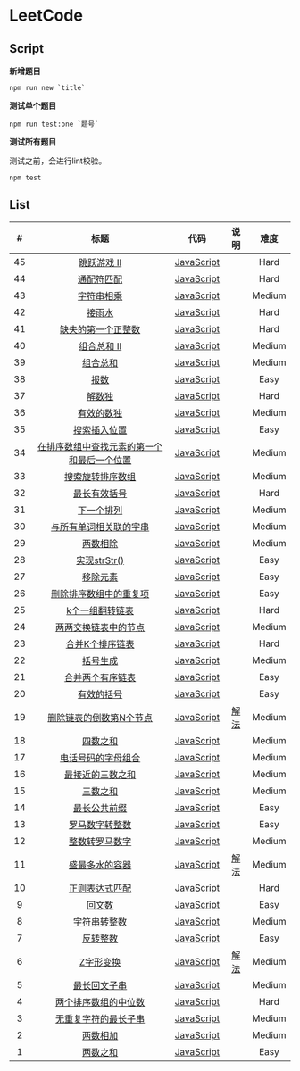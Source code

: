# LeetCode

## Script

**新增题目**

```
npm run new `title`
```

**测试单个题目**

```
npm run test:one `题号`
```


**测试所有题目**

测试之前，会进行lint校验。

```
npm test
```

## List

| # | 标题 | 代码 | 说明 | 难度 |
|:---:|:---:|:---:|:---:|:---:|
| 45 | [跳跃游戏 II](https://leetcode-cn.com/problems/jump-game-ii/) | [JavaScript](https://github.com/Shenfq/leetcode/blob/master/problems/045-jump-game-ii/index.js) |  | Hard |
| 44 | [通配符匹配](https://leetcode-cn.com/problems/wildcard-matching/) | [JavaScript](https://github.com/Shenfq/leetcode/blob/master/problems/044-wildcard-matching/index.js) |  | Hard |
| 43 | [字符串相乘](https://leetcode-cn.com/problems/multiply-strings/) | [JavaScript](https://github.com/Shenfq/leetcode/blob/master/problems/043-multiply-strings/index.js) |  | Medium |
| 42 | [接雨水](https://leetcode-cn.com/problems/trapping-rain-water/) | [JavaScript](https://github.com/Shenfq/leetcode/blob/master/problems/042-trapping-rain-water/index.js) |  | Hard |
| 41 | [缺失的第一个正整数](https://leetcode-cn.com/problems/first-missing-positive/) | [JavaScript](https://github.com/Shenfq/leetcode/blob/master/problems/041-first-missing-positive/index.js) |  | Hard |
| 40 | [组合总和 II](https://leetcode-cn.com/problems/combination-sum-ii/) | [JavaScript](https://github.com/Shenfq/leetcode/blob/master/problems/040-combination-sum-ii/index.js) |  | Medium |
| 39 | [组合总和](https://leetcode-cn.com/problems/combination-sum/) | [JavaScript](https://github.com/Shenfq/leetcode/blob/master/problems/039-combination-sum/index.js) |  | Medium |
| 38 | [报数](https://leetcode-cn.com/problems/count-and-say/) | [JavaScript](https://github.com/Shenfq/leetcode/blob/master/problems/038-count-and-say/index.js) |  | Easy |
| 37 | [解数独](https://leetcode-cn.com/problems/sudoku-solver/) | [JavaScript](https://github.com/Shenfq/leetcode/blob/master/problems/037-sudoku-solver/index.js) |  | Hard |
| 36 | [有效的数独](https://leetcode-cn.com/problems/valid-sudoku/) | [JavaScript](https://github.com/Shenfq/leetcode/blob/master/problems/036-valid-sudoku/index.js) |  | Medium |
| 35 | [搜索插入位置](https://leetcode-cn.com/problems/search-insert-position/) | [JavaScript](https://github.com/Shenfq/leetcode/blob/master/problems/035-search-insert-position/index.js) |  | Easy |
| 34 | [在排序数组中查找元素的第一个和最后一个位置](https://leetcode-cn.com/problems/find-first-and-last-position-of-element-in-sorted-array/) | [JavaScript](https://github.com/Shenfq/leetcode/blob/master/problems/034-find-first-and-last-position-of-element-in-sorted-array/index.js) |  | Medium |
| 33 | [搜索旋转排序数组](https://leetcode-cn.com/problems/search-in-rotated-sorted-array/) | [JavaScript](https://github.com/Shenfq/leetcode/blob/master/problems/033-search-in-rotated-sorted-array/index.js) |  | Medium |
| 32 | [最长有效括号](https://leetcode-cn.com/problems/longest-valid-parentheses/) | [JavaScript](https://github.com/Shenfq/leetcode/blob/master/problems/032-longest-valid-parentheses/index.js) |  | Hard |
| 31 | [下一个排列](https://leetcode-cn.com/problems/next-permutation/) | [JavaScript](https://github.com/Shenfq/leetcode/blob/master/problems/031-next-permutation/index.js) |  | Medium |
| 30 | [与所有单词相关联的字串](https://leetcode-cn.com/problems/substring-with-concatenation-of-all-words/) | [JavaScript](https://github.com/Shenfq/leetcode/blob/master/problems/030-substring-with-concatenation-of-all-words/index.js) |  | Medium |
| 29 | [两数相除](https://leetcode-cn.com/problems/divide-two-integers/) | [JavaScript](https://github.com/Shenfq/leetcode/blob/master/problems/029-divide-two-integers/index.js) |  | Medium |
| 28 | [实现strStr()](https://leetcode-cn.com/problems/implement-strstr/) | [JavaScript](https://github.com/Shenfq/leetcode/blob/master/problems/028-implement-strstr/index.js) |  | Easy |
| 27 | [移除元素](https://leetcode-cn.com/problems/remove-element/) | [JavaScript](https://github.com/Shenfq/leetcode/blob/master/problems/027-remove-element/index.js) |  | Easy |
| 26 | [删除排序数组中的重复项](https://leetcode-cn.com/problems/remove-duplicates-from-sorted-array/) | [JavaScript](https://github.com/Shenfq/leetcode/blob/master/problems/026-remove-duplicates-from-sorted-array/index.js) |  | Easy |
| 25 | [k个一组翻转链表](https://leetcode-cn.com/problems/reverse-nodes-in-k-group/) | [JavaScript](https://github.com/Shenfq/leetcode/blob/master/problems/025-reverse-nodes-in-k-group/index.js) |  | Hard |
| 24 | [两两交换链表中的节点](https://leetcode-cn.com/problems/reverse-nodes-in-k-group/) | [JavaScript](https://github.com/Shenfq/leetcode/blob/master/problems/024-reverse-nodes-in-k-group/index.js) |  | Medium |
| 23 | [合并K个排序链表](https://leetcode-cn.com/problems/merge-k-sorted-lists/) | [JavaScript](https://github.com/Shenfq/leetcode/blob/master/problems/023-merge-k-sorted-lists/index.js) |  | Hard |
| 22 | [括号生成](https://leetcode-cn.com/problems/generate-parentheses/) | [JavaScript](https://github.com/Shenfq/leetcode/blob/master/problems/022-generate-parentheses/index.js) |  | Medium |
| 21 | [合并两个有序链表](https://leetcode-cn.com/problems/merge-two-sorted-lists/) | [JavaScript](https://github.com/Shenfq/leetcode/blob/master/problems/021-merge-two-sorted-lists/index.js) |  | Easy |
| 20 | [有效的括号](https://leetcode-cn.com/problems/valid-parentheses/) | [JavaScript](https://github.com/Shenfq/leetcode/blob/master/problems/020-valid-parentheses/index.js) |  | Easy |
| 19 | [删除链表的倒数第N个节点](https://leetcode-cn.com/problems/remove-nth-node-from-end-of-list/) | [JavaScript](https://github.com/Shenfq/leetcode/blob/master/problems/019-remove-nth-node-from-end-of-list/index.js) | [解法](https://github.com/Shenfq/leetcode/blob/master/problems/019-remove-nth-node-from-end-of-list/README.md)  | Medium |
| 18 | [四数之和](https://leetcode-cn.com/problems/4sum/) | [JavaScript](https://github.com/Shenfq/leetcode/blob/master/problems/018-4sum/index.js) |  | Medium |
| 17 | [电话号码的字母组合](https://leetcode-cn.com/problems/letter-combinations-of-a-phone-number/) | [JavaScript](https://github.com/Shenfq/leetcode/blob/master/problems/017-letter-combinations-of-a-phone-number/index.js) |  | Medium |
| 16 | [最接近的三数之和](https://leetcode-cn.com/problems/3sum-closest/) | [JavaScript](https://github.com/Shenfq/leetcode/blob/master/problems/016-3sum-closest/index.js) |  | Medium |
| 15 | [三数之和](https://leetcode-cn.com/problems/3sum/) | [JavaScript](https://github.com/Shenfq/leetcode/blob/master/problems/015-3sum/index.js) |  | Medium |
| 14 | [最长公共前缀](https://leetcode-cn.com/problems/longest-common-prefix/) | [JavaScript](https://github.com/Shenfq/leetcode/blob/master/problems/014-longest-common-prefix/index.js) |  | Easy |
| 13 | [罗马数字转整数](https://leetcode-cn.com/problems/roman-to-integer/) | [JavaScript](https://github.com/Shenfq/leetcode/blob/master/problems/013-roman-to-integer/index.js) |  | Easy |
| 12 | [整数转罗马数字](https://leetcode-cn.com/problems/integer-to-roman/) | [JavaScript](https://github.com/Shenfq/leetcode/blob/master/problems/012-integer-to-roman/index.js) |  | Medium |
| 11 | [盛最多水的容器](https://leetcode-cn.com/problems/container-with-most-water/) | [JavaScript](https://github.com/Shenfq/leetcode/blob/master/problems/011-container-with-most-water/index.js) | [解法](https://github.com/Shenfq/leetcode/blob/master/problems/011-container-with-most-water/README.md)  | Medium |
| 10 | [正则表达式匹配](https://leetcode-cn.com/problems/regular-expression-matching/) | [JavaScript](https://github.com/Shenfq/leetcode/blob/master/problems/010-regular-expression-matching/index.js) | | Hard |
| 9 | [回文数](https://leetcode-cn.com/problems/palindrome-number/) | [JavaScript](https://github.com/Shenfq/leetcode/blob/master/problems/009-palindrome-number/index.js) | | Easy |
| 8 | [字符串转整数](https://leetcode-cn.com/problems/string-to-integer-atoi/) | [JavaScript](https://github.com/Shenfq/leetcode/blob/master/problems/008-string-to-integer-atoi/index.js) | | Medium |
| 7 | [反转整数](https://leetcode-cn.com/problems/reverse-integer/) | [JavaScript](https://github.com/Shenfq/leetcode/blob/master/problems/007-reverse-integer/index.js) | | Easy |
| 6 | [Z字形变换](https://leetcode-cn.com/problems/zigzag-conversion/) | [JavaScript](https://github.com/Shenfq/leetcode/blob/master/problems/006-zigzag-conversion/index.js) | [解法](https://github.com/Shenfq/leetcode/blob/master/problems/006-zigzag-conversion/README.md) | Medium |
| 5 | [最长回文子串](https://leetcode-cn.com/problems/longest-palindromic-substring/) | [JavaScript](https://github.com/Shenfq/leetcode/blob/master/problems/005-longest-palindromic-substring/index.js) | | Medium |
| 4 | [两个排序数组的中位数](https://leetcode-cn.com/problems/median-of-two-sorted-arrays/) | [JavaScript](https://github.com/Shenfq/leetcode/blob/master/problems/004-median-of-two-sorted-arrays/index.js) | | Hard |
| 3 | [无重复字符的最长子串](https://leetcode-cn.com/problems/longest-substring-without-repeating-characters/) | [JavaScript](https://github.com/Shenfq/leetcode/blob/master/problems/003-longest-substring-without-repeating-characters/index.js) | | Medium |
| 2 | [两数相加](https://leetcode-cn.com/problems/add-two-numbers/) | [JavaScript](https://github.com/Shenfq/leetcode/blob/master/problems/002-add-two-numbers/index.js) | | Medium |
| 1 | [两数之和](https://leetcode.com/problems/two-sum/) | [JavaScript](https://github.com/Shenfq/leetcode/blob/master/problems/001-two-sum/index.js) |  | Easy |
